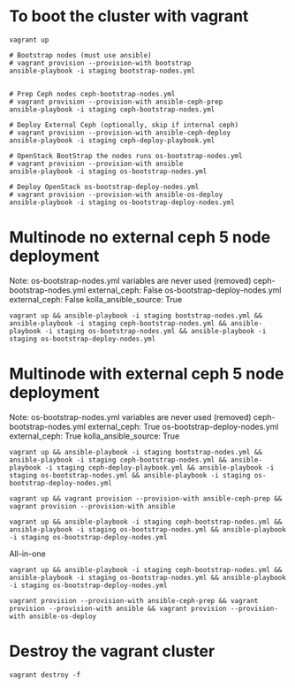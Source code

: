 # To boot the cluster with vagrant

```
vagrant up

# Bootstrap nodes (must use ansible)
# vagrant provision --provision-with bootstrap
ansible-playbook -i staging bootstrap-nodes.yml


# Prep Ceph nodes ceph-bootstrap-nodes.yml
# vagrant provision --provision-with ansible-ceph-prep
ansible-playbook -i staging ceph-bootstrap-nodes.yml

# Deploy External Ceph (optionally, skip if internal ceph)
# vagrant provision --provision-with ansible-ceph-deploy
ansible-playbook -i staging ceph-deploy-playbook.yml

# OpenStack BootStrap the nodes runs os-bootstrap-nodes.yml
# vagrant provision --provision-with ansible
ansible-playbook -i staging os-bootstrap-nodes.yml

# Deploy OpenStack os-bootstrap-deploy-nodes.yml
# vagrant provision --provision-with ansible-os-deploy
ansible-playbook -i staging os-bootstrap-deploy-nodes.yml
```

# Multinode no external ceph 5 node deployment
Note: 
os-bootstrap-nodes.yml variables are never used (removed)
ceph-bootstrap-nodes.yml
        external_ceph: False
os-bootstrap-deploy-nodes.yml
        external_ceph: False
        kolla_ansible_source: True
```
vagrant up && ansible-playbook -i staging bootstrap-nodes.yml && ansible-playbook -i staging ceph-bootstrap-nodes.yml && ansible-playbook -i staging os-bootstrap-nodes.yml && ansible-playbook -i staging os-bootstrap-deploy-nodes.yml
```

# Multinode with external ceph 5 node deployment
Note: 
os-bootstrap-nodes.yml variables are never used (removed)
ceph-bootstrap-nodes.yml
        external_ceph: True
os-bootstrap-deploy-nodes.yml
        external_ceph: True
        kolla_ansible_source: True
```
vagrant up && ansible-playbook -i staging bootstrap-nodes.yml && ansible-playbook -i staging ceph-bootstrap-nodes.yml && ansible-playbook -i staging ceph-deploy-playbook.yml && ansible-playbook -i staging os-bootstrap-nodes.yml && ansible-playbook -i staging os-bootstrap-deploy-nodes.yml
```

```
vagrant up && vagrant provision --provision-with ansible-ceph-prep && vagrant provision --provision-with ansible
```

```
vagrant up && ansible-playbook -i staging ceph-bootstrap-nodes.yml && ansible-playbook -i staging os-bootstrap-nodes.yml && ansible-playbook -i staging os-bootstrap-deploy-nodes.yml
```

All-in-one
```
vagrant up && ansible-playbook -i staging ceph-bootstrap-nodes.yml && ansible-playbook -i staging os-bootstrap-nodes.yml && ansible-playbook -i staging os-bootstrap-deploy-nodes.yml
```

```
vagrant provision --provision-with ansible-ceph-prep && vagrant provision --provision-with ansible && vagrant provision --provision-with ansible-os-deploy
```

# Destroy the vagrant cluster
```
vagrant destroy -f
```